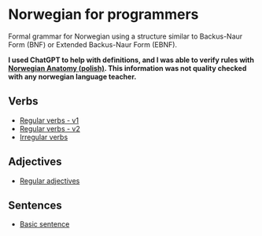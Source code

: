 # Norwegian for programmers

Formal grammar for Norwegian using a structure similar to Backus-Naur Form (BNF) or Extended Backus-Naur Form (EBNF).

**I used ChatGPT to help with definitions, and I was able to verify rules with [Norwegian Anatomy (polish)](https://www.anatomianorweskiego.com/). This information was not quality checked with any norwegian language teacher.**


## Verbs
- [Regular verbs - v1](verbs/regular_verbs_v1.md)
- [Regular verbs - v2](verbs/regular_verbs_v2.md)
- [Irregular verbs](verbs/irregular_verbs.md)

## Adjectives
- [Regular adjectives](adjecties/regular_adjectives)

## Sentences
- [Basic sentence](sentence_structure/basic_sentence.md)
